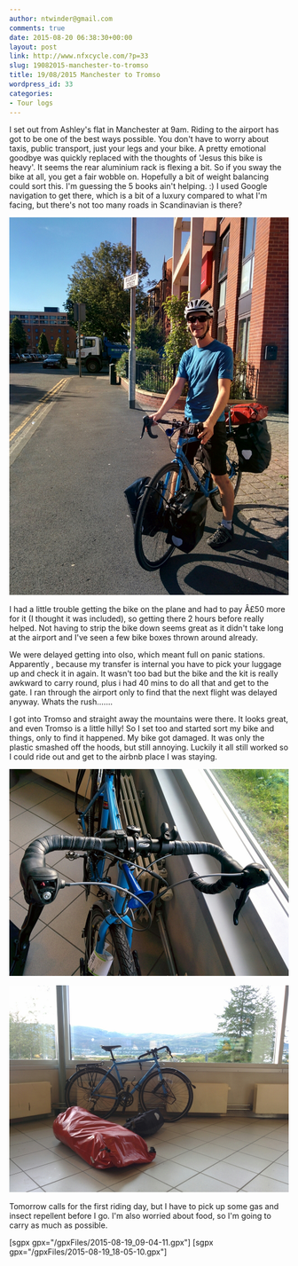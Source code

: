 ```yaml
---
author: ntwinder@gmail.com
comments: true
date: 2015-08-20 06:38:30+00:00
layout: post
link: http://www.nfxcycle.com/?p=33
slug: 19082015-manchester-to-tromso
title: 19/08/2015 Manchester to Tromso
wordpress_id: 33
categories:
- Tour logs
---
```


I set out from Ashley's flat in Manchester at 9am. Riding to the airport has got to be one of the best ways possible. You don't have to worry about taxis, public transport, just your legs and your bike. 
A pretty emotional goodbye was quickly replaced with the thoughts of 'Jesus this bike is heavy'. It seems the rear aluminium rack is flexing a bit. So if you sway the bike at all, you get a fair wobble on. Hopefully a bit of weight balancing could sort this. I'm guessing the 5 books ain't helping. :) 
I used Google navigation to get there, which is a bit of a luxury compared to what I'm facing, but there's not too many roads in Scandinavian is there?

[![image](/assets/images/1000.jpg)](/assets/images/1000.jpg)



I had a little trouble getting the bike on the plane and had to pay Â£50 more for it (I thought it was included), so getting there 2 hours before really helped. Not having to strip the bike down seems great as it didn't take long at the airport and I've seen a few bike boxes thrown around already. 

We were delayed getting into olso, which meant full on panic stations. Apparently , because my transfer is internal you have to pick your luggage up and check it in again. It wasn't too bad but the bike and the kit is really awkward to carry round, plus i had 40 mins to do all that and get to the gate. I ran through the airport only to find that the next flight was delayed anyway. Whats the rush....... 

I got into Tromso and straight away the mountains were there. It looks great, and even Tromso is a little hilly! So I set too and started sort my bike and things, only to find it happened. My bike got damaged. It was only the plastic smashed off the hoods, but still annoying. Luckily it all still worked so I could ride out and get to the airbnb place I was staying. 

[![image](/assets/images/1001.jpg)](/assets/images/1001.jpg)



[![image](/assets/images/1002.jpg)](/assets/images/1002.jpg)



Tomorrow calls for the first riding day, but I have to pick up some gas and insect repellent before I go. I'm also worried about food, so I'm going to carry as much as possible. 

[sgpx gpx="/gpxFiles/2015-08-19_09-04-11.gpx"]
[sgpx gpx="/gpxFiles/2015-08-19_18-05-10.gpx"]
